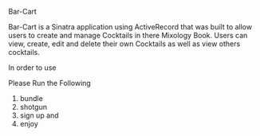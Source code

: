 Bar-Cart 

Bar-Cart is a Sinatra application using ActiveRecord that was built to allow users to create and manage Cocktails in there Mixology Book. Users can view, create, edit and delete their own Cocktails as well as view others cocktails. 

In order to use 

Please Run the Following 

1. bundle
2. shotgun
3. sign up and 
4. enjoy

